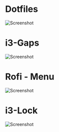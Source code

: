 # Dotfiles

![Screenshot](https://github.com/fffranks/dotfiles/blob/master/imagens/DotFiles.png)

# i3-Gaps

![Screenshot](https://github.com/fffranks/dotfiles/blob/master/imagens/My%20i3wm.png)

# Rofi - Menu

![Screenshot](https://github.com/fffranks/dotfiles/blob/master/imagens/My%20Rofi%20-%20Menu.png)

# i3-Lock

![Screenshot](https://github.com/fffranks/dotfiles/blob/master/imagens/My%20i3Lock.png)
